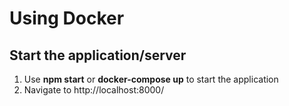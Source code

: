 # Using Docker

## Start the application/server

1. Use **npm start** or **docker-compose up** to start the application
2. Navigate to http://localhost:8000/
